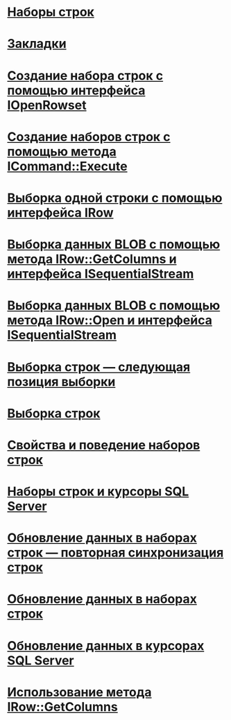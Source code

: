 # [Наборы строк](rowsets.md)

# [Закладки](bookmarks.md)
# [Создание набора строк с помощью интерфейса IOpenRowset](creating-a-rowset-with-iopenrowset.md)
# [Создание наборов строк с помощью метода ICommand::Execute](creating-rowsets-with-icommand-execute.md)
# [Выборка одной строки с помощью интерфейса IRow](fetching-a-single-row-with-irow.md)
# [Выборка данных BLOB с помощью метода IRow::GetColumns и интерфейса ISequentialStream](fetching-blob-data-using-irow-getcolumns-and-isequentialstream.md)
# [Выборка данных BLOB с помощью метода IRow::Open и интерфейса ISequentialStream](fetching-blob-data-using-irow-open-and-isequentialstream.md)
# [Выборка строк — следующая позиция выборки](fetching-rows-next-fetch-position.md)
# [Выборка строк](fetching-rows.md)
# [Свойства и поведение наборов строк](rowset-properties-and-behaviors.md)
# [Наборы строк и курсоры SQL Server](rowsets-and-sql-server-cursors.md)
# [Обновление данных в наборах строк — повторная синхронизация строк](updating-data-in-rowsets-resynchronizing-rows.md)
# [Обновление данных в наборах строк](updating-data-in-rowsets.md)
# [Обновление данных в курсорах SQL Server](updating-data-in-sql-server-cursors.md)
# [Использование метода IRow::GetColumns](using-irow-getcolumns.md)
